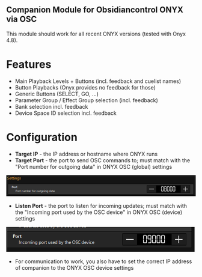 ## Companion Module for Obsidiancontrol ONYX via OSC

This module should work for all recent ONYX versions (tested with Onyx 4.8).

# Features
* Main Playback Levels + Buttons (incl. feedback and cuelist names)
* Button Playbacks (Onyx provides no feedback for those)
* Generic Buttons (SELECT, GO, ...)
* Parameter Group / Effect Group selection (incl. feedback)
* Bank selection incl. feedback
* Device Space ID selection incl. feedback

# Configuration
* **Target IP** - the IP address or hostname where ONYX runs
* **Target Port** - the port to send OSC commands to; must match with the "Port number for outgoing data" in ONYX OSC (global) settings

![ONYX OSC Settings Screenshot](onyx-settings-global.png)
 
* **Listen Port** - the port to listen for incoming updates; must match with the "Incoming port used by the OSC device" in ONYX OSC (device) settings

![ONYX OSC Device Settings](onyx-settings-device.png)
* For communication to work, you also have to set the correct IP address of companion to the ONYX OSC device settings
